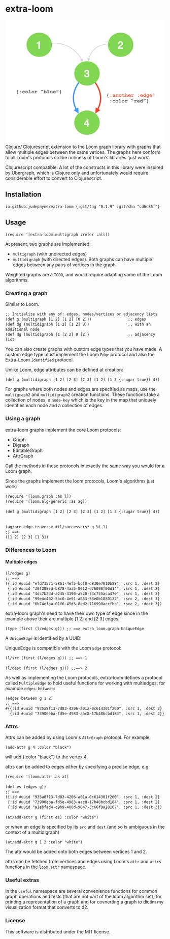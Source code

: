 # extra-loom

<img align="right" src="multiedge.png">

Clojure/ Clojurescript extension to the Loom graph library with graphs that allow multiple edges between the same vetices.
The graphs here conform to all Loom's protocols so the richness of Loom's libraries 'just work'.

Clojurescript compatible.
A lot of the constructs in this library were inspired by Ubergraph, which is Clojure only and unfortunately would require considerable effort to convert to Clojurescript.

## Installation


    io.github.judepayne/extra-loom {:git/tag "0.1.9" :git/sha "cd6c85f"}


## Usage

    (require '[extra-loom.multigraph :refer :all])

At present, two graphs are implemented:
- `multigraph` (with undirected edges)
- `multidigraph` (with directed edges).
Both graphs can have multiple edges between any pairs of vertices in the graph

Weighted graphs are a `TODO`, and would require adapting some of the Loom algorithms.

### Creating a graph

Similar to Loom.

    ;; Initialize with any of: edges, nodes/vertices or adjacency lists
    (def g (multigraph [1 2] [1 2] [0 2]))                ;; edges
    (def dg (multidigraph [1 2] [1 2] 0))                 ;; with an additional node
    (def dg (multidigraph {1 [2 2] 0 [2]}                 ;; adjacency list
    
You can also create graphs with custom edge types that you have made. A custom edge type must implement the Loom `Edge` protocol and also the Extra-Loom `Identified` protocol.

Unlike Loom, edge attributes can be defined at creation:

    (def g (multidigraph [1 2] [2 3] [2 3] [1 2] [1 3 {:sugar true}] 4))


For graphs where both nodes and edges are specified as maps, use the `multigraph2` and `multidigraph2` creation functions. These functions take a collection of nodes, a `node-key` which is the key in the map that uniquely identifies each node and a collection of edges.


### Using a graph

extra-loom graphs implement the core Loom protocols:

   - Graph
   - Digraph
   - EditableGraph
   - AttrGraph

Call the methods in these protocols in exactly the same way you would for a Loom graph.

Since the graphs implement the loom protocols, Loom's algorithms just work:

    (require '[loom.graph :as l])
    (require '[loom.alg-generic :as ag])
    
    (def g (multidigraph [1 2] [2 3] [2 3] [1 2] [1 3 {:sugar true}] 4))
    
    
    (ag/pre-edge-traverse #(l/successors* g %) 1)
    ;; ==>
    ([1 2] [2 3] [1 3])


### Differences to Loom

#### Multiple edges

    (l/edges g)
    ;; ==>
    ({:id #uuid "efd71571-5861-4ef5-bcf0-d830e7010b88", :src 1, :dest 2}
     {:id #uuid "30f2885d-b878-4aa5-8012-d76090f00d14", :src 1, :dest 2}
     {:id #uuid "4dc7b2dd-a245-4190-a520-73c755aca47e", :src 1, :dest 3}
     {:id #uuid "99e4c402-5bc0-4e91-a653-58e0b1880132", :src 2, :dest 3}
     {:id #uuid "6b74efaa-01f6-45d3-8ed2-716990accfbb", :src 2, :dest 3})
     
extra-loom graph's need to have their own type of edge since in the example above their are multiple [1 2] and [2 3] edges. 

    (type (first (l/edges g))) ;; ==> extra_loom.graph.UniqueEdge
    
A `UniqueEdge` is identified by a UUID:

UniqueEdge is compatible with the Loom `Edge` protocol:

    (l/src (first (l/edges g))) ;; ==> 1
    
    (l/dest (first (l/edges g))) ;;==> 2
    
As well as implementing the Loom protocols, extra-loom defines a protocol called `MultipleEdge` to hold useful functions for working with multiedges, for example `edges-between`:

    (edges-between g 1 2)
    ;; ==>
    #{{:id #uuid "935a8f13-7d83-4206-a01a-0c614301f260", :src 1, :dest 2}
      {:id #uuid "73900eba-fd5e-4983-aac8-17b48bcbd184", :src 1, :dest 2}}

### Attrs
    
Attrs can be added by using Loom's `AttrGraph` protocol. For example:

    (add-attr g 4 :color "black")
    
will add {:color "black"} to the vertex 4.

attrs can be added to edges either by specifying a precise edge, e.g.

    (require '[loom.attr :as at]

    (def es (edges g))
    ;; ==>
    ({:id #uuid "935a8f13-7d83-4206-a01a-0c614301f260", :src 1, :dest 2}
     {:id #uuid "73900eba-fd5e-4983-aac8-17b48bcbd184", :src 1, :dest 2}
     {:id #uuid "a1ebfad4-c9b9-480d-9847-3c66f9a28167", :src 1, :dest 3})
     
    (at/add-attr g (first es) :color "white")
    
or when an edge is specified by its `src` and `dest` (and so is ambiguous in the context of a multidigraph)

    (at/add-attr g 1 2 :color "white")
    
The attr would be added onto both edges between vertices 1 and 2.

attrs can be fetched from vertices and edges using Loom's `attr` and `attrs` functions in the `loom.attr` namespace.

### Useful extras

In the `useful` namespace are several convenience functions for common graph operations and tests (that are not part of the loom algorithm set), for printing a representation of a graph and for covnerting a graph to dictim my visualization format that converts to d2.


### License

This software is distributed under the MIT license.
